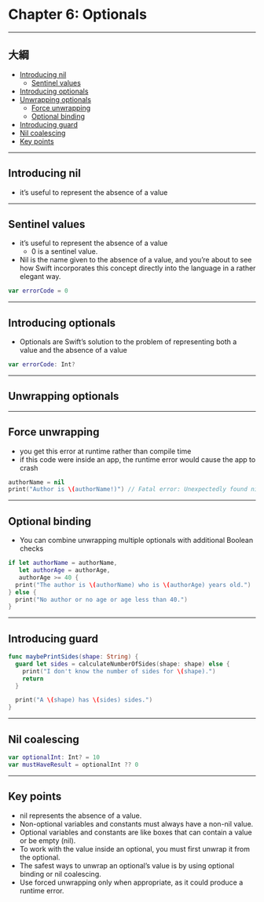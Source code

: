 

# Chapter 6: Optionals

------

## 大綱

- [Introducing nil](#1)
  - [Sentinel values](#2)
- [Introducing optionals](#3)
- [Unwrapping optionals](#5)
  - [Force unwrapping](#6)
  - [Optional binding](#7)
- [Introducing guard](#8)
- [Nil coalescing](#9)
- [Key points](#10)

------

<h2 id="1">Introducing nil</h2>

- it’s useful to represent the absence of a value


------

<h2 id="2">Sentinel values</h2>

- it’s useful to represent the absence of a value
  - 0 is a sentinel value.
- Nil is the name given to the absence of a value, and you’re about to see how Swift incorporates this concept directly into the language in a rather elegant way.


```swift
var errorCode = 0
```

------

<h2 id="3">Introducing optionals</h2>

- Optionals are Swift’s solution to the problem of representing both a value and the absence of a value

```swift
var errorCode: Int?
```

------

<h2 id="5">Unwrapping optionals</h2>



------

<h2 id="6">Force unwrapping</h2>

- you get this error at runtime rather than compile time 
- if this code were inside an app, the runtime error would cause the app to crash


```swift
authorName = nil
print("Author is \(authorName!)") // Fatal error: Unexpectedly found nil while unwrapping an Optional value
```

------

<h2 id="7">Optional binding</h2>

- You can combine unwrapping multiple optionals with additional Boolean checks


```swift
if let authorName = authorName,
   let authorAge = authorAge,
   authorAge >= 40 {
  print("The author is \(authorName) who is \(authorAge) years old.")
} else {
  print("No author or no age or age less than 40.")
}
```

------

<h2 id="8">Introducing guard</h2>

```swift
func maybePrintSides(shape: String) {
  guard let sides = calculateNumberOfSides(shape: shape) else {
    print("I don't know the number of sides for \(shape).")
    return
  }

  print("A \(shape) has \(sides) sides.")
}
```

------

<h2 id="9">Nil coalescing</h2>

```swift
var optionalInt: Int? = 10
var mustHaveResult = optionalInt ?? 0
```

------

<h2 id="10">Key points</h2>

- nil represents the absence of a value.
- Non-optional variables and constants must always have a non-nil value.
- Optional variables and constants are like boxes that can contain a value or be empty (nil).
- To work with the value inside an optional, you must first unwrap it from the optional.
- The safest ways to unwrap an optional’s value is by using optional binding or nil coalescing. 
- Use forced unwrapping only when appropriate, as it could produce a runtime error.